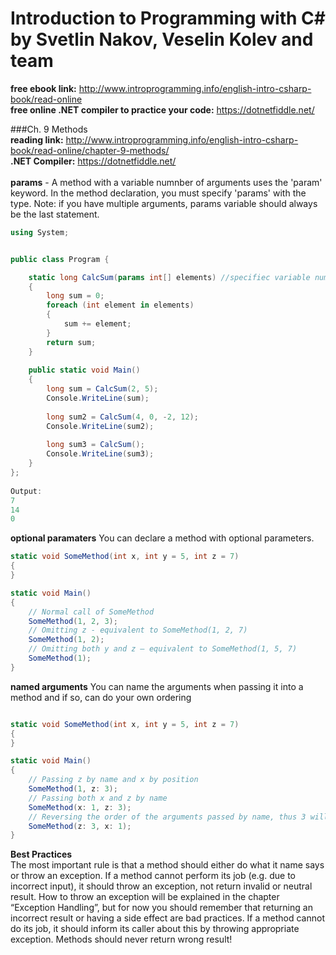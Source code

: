 # Introduction to Programming with C# by Svetlin Nakov, Veselin Kolev and team  
**free ebook link:** http://www.introprogramming.info/english-intro-csharp-book/read-online  
**free online .NET compiler to practice your code:** https://dotnetfiddle.net/

###Ch. 9 Methods  
**reading link:** http://www.introprogramming.info/english-intro-csharp-book/read-online/chapter-9-methods/  
**.NET Compiler:** https://dotnetfiddle.net/  
<br/>
**params** - A method with a variable numnber of arguments uses the 'param' keyword. In the method declaration, you must specify 'params' with the type. Note: if you have multiple arguments, params variable should always be the last statement.

```C#
using System;


public class Program {

    static long CalcSum(params int[] elements) //specifiec variable number of element integers
    {
        long sum = 0;
        foreach (int element in elements)
        {
            sum += element;
        }
        return sum;
    }
    
    public static void Main()
    {
        long sum = CalcSum(2, 5);
        Console.WriteLine(sum);
    
        long sum2 = CalcSum(4, 0, -2, 12);
        Console.WriteLine(sum2);
    
        long sum3 = CalcSum();
        Console.WriteLine(sum3);
    }
};
	
Output: 
7
14
0
```
**optional paramaters** You can declare a method with optional parameters.  
```C#
static void SomeMethod(int x, int y = 5, int z = 7)
{
}

static void Main()
{
    // Normal call of SomeMethod
    SomeMethod(1, 2, 3);
    // Omitting z - equivalent to SomeMethod(1, 2, 7)
    SomeMethod(1, 2);
    // Omitting both y and z – equivalent to SomeMethod(1, 5, 7)
    SomeMethod(1);
}

```

**named arguments** You can name the arguments when passing it into a method and if so, can do your own ordering

```C#

static void SomeMethod(int x, int y = 5, int z = 7)
{
}

static void Main()
{
    // Passing z by name and x by position
    SomeMethod(1, z: 3);
    // Passing both x and z by name
    SomeMethod(x: 1, z: 3);
    // Reversing the order of the arguments passed by name, thus 3 will be computed before x
    SomeMethod(z: 3, x: 1);
}
```
**Best Practices**  
The most important rule is that a method should either do what it name says or throw an exception. If a method cannot perform its job (e.g. due to incorrect input), it should throw an exception, not return invalid or neutral result. How to throw an exception will be explained in the chapter “Exception Handling”, but for now you should remember that returning an incorrect result or having a side effect are bad practices. If a method cannot do its job, it should inform its caller about this by throwing appropriate exception. Methods should never return wrong result!
